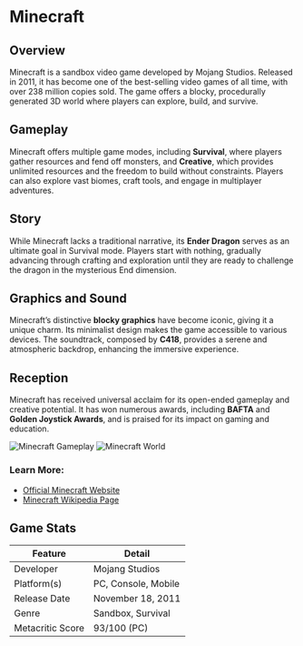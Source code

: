 # Minecraft

## Overview
Minecraft is a sandbox video game developed by Mojang Studios. Released in 2011, it has become one of the best-selling video games of all time, with over 238 million copies sold. The game offers a blocky, procedurally generated 3D world where players can explore, build, and survive.

## Gameplay
Minecraft offers multiple game modes, including **Survival**, where players gather resources and fend off monsters, and **Creative**, which provides unlimited resources and the freedom to build without constraints. Players can also explore vast biomes, craft tools, and engage in multiplayer adventures.

## Story
While Minecraft lacks a traditional narrative, its **Ender Dragon** serves as an ultimate goal in Survival mode. Players start with nothing, gradually advancing through crafting and exploration until they are ready to challenge the dragon in the mysterious End dimension.

## Graphics and Sound
Minecraft’s distinctive **blocky graphics** have become iconic, giving it a unique charm. Its minimalist design makes the game accessible to various devices. The soundtrack, composed by **C418**, provides a serene and atmospheric backdrop, enhancing the immersive experience.

## Reception
Minecraft has received universal acclaim for its open-ended gameplay and creative potential. It has won numerous awards, including **BAFTA** and **Golden Joystick Awards**, and is praised for its impact on gaming and education.

![Minecraft Gameplay](https://upload.wikimedia.org/wikipedia/commons/5/51/Minecraft_screenshot.png)
![Minecraft World](https://upload.wikimedia.org/wikipedia/commons/7/7e/Minecraft_creative_mode.png)

### Learn More:
- [Official Minecraft Website](https://www.minecraft.net)
- [Minecraft Wikipedia Page](https://en.wikipedia.org/wiki/Minecraft)

## Game Stats
| Feature         | Detail              |
|-----------------|---------------------|
| Developer       | Mojang Studios      |
| Platform(s)     | PC, Console, Mobile |
| Release Date    | November 18, 2011   |
| Genre           | Sandbox, Survival   |
| Metacritic Score | 93/100 (PC)        |
